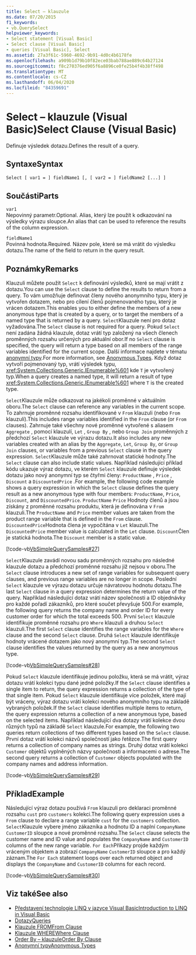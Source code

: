 ```yaml
---
title: Select – klauzule
ms.date: 07/20/2015
f1_keywords:
- vb.QuerySelect
helpviewer_keywords:
- Select statement [Visual Basic]
- Select clause [Visual Basic]
- queries [Visual Basic], Select
ms.assetid: 27a3f61c-5960-4692-9b91-4d0c4b6178fe
ms.openlocfilehash: a909b1d79b10f82ece03bab788ae889c64b27124
ms.sourcegitcommit: f8c270376ed905f6a8896ce0fe25b4f4b38ff498
ms.translationtype: MT
ms.contentlocale: cs-CZ
ms.lasthandoff: 06/04/2020
ms.locfileid: "84359691"
---
```

# <a name="select-clause-visual-basic"></a><span data-ttu-id="65d44-102">Select – klauzule (Visual Basic)</span><span class="sxs-lookup"><span data-stu-id="65d44-102">Select Clause (Visual Basic)</span></span>
<span data-ttu-id="65d44-103">Definuje výsledek dotazu.</span><span class="sxs-lookup"><span data-stu-id="65d44-103">Defines the result of a query.</span></span>  
  
## <a name="syntax"></a><span data-ttu-id="65d44-104">Syntaxe</span><span class="sxs-lookup"><span data-stu-id="65d44-104">Syntax</span></span>  
  
```vb  
Select [ var1 = ] fieldName1 [, [ var2 = ] fieldName2 [...] ]  
```  
  
## <a name="parts"></a><span data-ttu-id="65d44-105">Součásti</span><span class="sxs-lookup"><span data-stu-id="65d44-105">Parts</span></span>  
 `var1`  
 <span data-ttu-id="65d44-106">Nepovinný parametr.</span><span class="sxs-lookup"><span data-stu-id="65d44-106">Optional.</span></span> <span data-ttu-id="65d44-107">Alias, který lze použít k odkazování na výsledky výrazu sloupce.</span><span class="sxs-lookup"><span data-stu-id="65d44-107">An alias that can be used to reference the results of the column expression.</span></span>  
  
 `fieldName1`  
 <span data-ttu-id="65d44-108">Povinná hodnota.</span><span class="sxs-lookup"><span data-stu-id="65d44-108">Required.</span></span> <span data-ttu-id="65d44-109">Název pole, které se má vrátit do výsledku dotazu.</span><span class="sxs-lookup"><span data-stu-id="65d44-109">The name of the field to return in the query result.</span></span>  
  
## <a name="remarks"></a><span data-ttu-id="65d44-110">Poznámky</span><span class="sxs-lookup"><span data-stu-id="65d44-110">Remarks</span></span>  
 <span data-ttu-id="65d44-111">Klauzuli můžete použít `Select` k definování výsledků, které se mají vrátit z dotazu.</span><span class="sxs-lookup"><span data-stu-id="65d44-111">You can use the `Select` clause to define the results to return from a query.</span></span> <span data-ttu-id="65d44-112">To vám umožňuje definovat členy nového anonymního typu, který je vytvořen dotazem, nebo pro cílení členů pojmenovaného typu, který je vrácen dotazem.</span><span class="sxs-lookup"><span data-stu-id="65d44-112">This enables you to either define the members of a new anonymous type that is created by a query, or to target the members of a named type that is returned by a query.</span></span> <span data-ttu-id="65d44-113">`Select`Klauzule není pro dotaz vyžadována.</span><span class="sxs-lookup"><span data-stu-id="65d44-113">The `Select` clause is not required for a query.</span></span> <span data-ttu-id="65d44-114">Pokud `Select` není zadána žádná klauzule, dotaz vrátí typ založený na všech členech proměnných rozsahu určených pro aktuální obor.</span><span class="sxs-lookup"><span data-stu-id="65d44-114">If no `Select` clause is specified, the query will return a type based on all members of the range variables identified for the current scope.</span></span> <span data-ttu-id="65d44-115">Další informace najdete v tématu [anonymní typy](../../programming-guide/language-features/objects-and-classes/anonymous-types.md).</span><span class="sxs-lookup"><span data-stu-id="65d44-115">For more information, see [Anonymous Types](../../programming-guide/language-features/objects-and-classes/anonymous-types.md).</span></span> <span data-ttu-id="65d44-116">Když dotaz vytvoří pojmenovaný typ, vrátí výsledek typu, <xref:System.Collections.Generic.IEnumerable%601> kde `T` je vytvořený typ.</span><span class="sxs-lookup"><span data-stu-id="65d44-116">When a query creates a named type, it will return a result of type <xref:System.Collections.Generic.IEnumerable%601> where `T` is the created type.</span></span>  
  
 <span data-ttu-id="65d44-117">`Select`Klauzule může odkazovat na jakékoli proměnné v aktuálním oboru.</span><span class="sxs-lookup"><span data-stu-id="65d44-117">The `Select` clause can reference any variables in the current scope.</span></span> <span data-ttu-id="65d44-118">To zahrnuje proměnné rozsahu identifikované v `From` klauzuli (nebo `From` klauzulí).</span><span class="sxs-lookup"><span data-stu-id="65d44-118">This includes range variables identified in the `From` clause (or `From` clauses).</span></span> <span data-ttu-id="65d44-119">Zahrnuje také všechny nové proměnné vytvořené s aliasem `Aggregate` , pomocí klauzulí, `Let` , `Group By` , nebo `Group Join` proměnných z předchozí `Select` klauzule ve výrazu dotazu.</span><span class="sxs-lookup"><span data-stu-id="65d44-119">It also includes any new variables created with an alias by the `Aggregate`, `Let`, `Group By`, or `Group Join` clauses, or variables from a previous `Select` clause in the query expression.</span></span> <span data-ttu-id="65d44-120">`Select`Klauzule může také zahrnovat statické hodnoty.</span><span class="sxs-lookup"><span data-stu-id="65d44-120">The `Select` clause can also include static values.</span></span> <span data-ttu-id="65d44-121">Například následující příklad kódu ukazuje výraz dotazu, ve kterém `Select` klauzule definuje výsledek dotazu jako nový anonymní typ se čtyřmi členy: `ProductName` , `Price` , `Discount` a `DiscountedPrice` .</span><span class="sxs-lookup"><span data-stu-id="65d44-121">For example, the following code example shows a query expression in which the `Select` clause defines the query result as a new anonymous type with four members: `ProductName`, `Price`, `Discount`, and `DiscountedPrice`.</span></span> <span data-ttu-id="65d44-122">`ProductName` `Price` Hodnoty členů a jsou získány z proměnné rozsahu produktu, která je definována v `From` klauzuli.</span><span class="sxs-lookup"><span data-stu-id="65d44-122">The `ProductName` and `Price` member values are taken from the product range variable that is defined in the `From` clause.</span></span> <span data-ttu-id="65d44-123">`DiscountedPrice`Hodnota člena je vypočítána v `Let` klauzuli.</span><span class="sxs-lookup"><span data-stu-id="65d44-123">The `DiscountedPrice` member value is calculated in the `Let` clause.</span></span> <span data-ttu-id="65d44-124">`Discount`Člen je statická hodnota.</span><span class="sxs-lookup"><span data-stu-id="65d44-124">The `Discount` member is a static value.</span></span>  
  
 [!code-vb[VbSimpleQuerySamples#27](~/samples/snippets/visualbasic/VS_Snippets_VBCSharp/VbSimpleQuerySamples/VB/QuerySamples1.vb#27)]  
  
 <span data-ttu-id="65d44-125">`Select`Klauzule zavádí novou sadu proměnných rozsahu pro následné klauzule dotazu a předchozí proměnné rozsahu již nejsou v oboru.</span><span class="sxs-lookup"><span data-stu-id="65d44-125">The `Select` clause introduces a new set of range variables for subsequent query clauses, and previous range variables are no longer in scope.</span></span> <span data-ttu-id="65d44-126">Poslední `Select` klauzule ve výrazu dotazu určuje návratovou hodnotu dotazu.</span><span class="sxs-lookup"><span data-stu-id="65d44-126">The last `Select` clause in a query expression determines the return value of the query.</span></span> <span data-ttu-id="65d44-127">Například následující dotaz vrátí název společnosti a ID objednávky pro každé pořadí zákazníků, pro které součet převyšuje 500.</span><span class="sxs-lookup"><span data-stu-id="65d44-127">For example, the following query returns the company name and order ID for every customer order for which the total exceeds 500.</span></span> <span data-ttu-id="65d44-128">První `Select` klauzule identifikuje proměnné rozsahu pro `Where` klauzuli a druhou `Select` klauzuli.</span><span class="sxs-lookup"><span data-stu-id="65d44-128">The first `Select` clause identifies the range variables for the `Where` clause and the second `Select` clause.</span></span> <span data-ttu-id="65d44-129">Druhá `Select` klauzule identifikuje hodnoty vrácené dotazem jako nový anonymní typ.</span><span class="sxs-lookup"><span data-stu-id="65d44-129">The second `Select` clause identifies the values returned by the query as a new anonymous type.</span></span>  
  
 [!code-vb[VbSimpleQuerySamples#28](~/samples/snippets/visualbasic/VS_Snippets_VBCSharp/VbSimpleQuerySamples/VB/QuerySamples1.vb#28)]  
  
 <span data-ttu-id="65d44-130">Pokud `Select` klauzule identifikuje jedinou položku, která se má vrátit, výraz dotazu vrátí kolekci typu dané jedné položky.</span><span class="sxs-lookup"><span data-stu-id="65d44-130">If the `Select` clause identifies a single item to return, the query expression returns a collection of the type of that single item.</span></span> <span data-ttu-id="65d44-131">Pokud `Select` klauzule identifikuje více položek, které mají být vráceny, výraz dotazu vrátí kolekci nového anonymního typu na základě vybraných položek.</span><span class="sxs-lookup"><span data-stu-id="65d44-131">If the `Select` clause identifies multiple items to return, the query expression returns a collection of a new anonymous type, based on the selected items.</span></span> <span data-ttu-id="65d44-132">Například následující dva dotazy vrátí kolekce dvou různých typů na základě `Select` klauzule.</span><span class="sxs-lookup"><span data-stu-id="65d44-132">For example, the following two queries return collections of two different types based on the `Select` clause.</span></span> <span data-ttu-id="65d44-133">První dotaz vrátí kolekci názvů společností jako řetězce.</span><span class="sxs-lookup"><span data-stu-id="65d44-133">The first query returns a collection of company names as strings.</span></span> <span data-ttu-id="65d44-134">Druhý dotaz vrátí kolekci `Customer` objektů vyplněných názvy společnosti a informacemi o adrese.</span><span class="sxs-lookup"><span data-stu-id="65d44-134">The second query returns a collection of `Customer` objects populated with the company names and address information.</span></span>  
  
 [!code-vb[VbSimpleQuerySamples#29](~/samples/snippets/visualbasic/VS_Snippets_VBCSharp/VbSimpleQuerySamples/VB/QuerySamples1.vb#29)]  
  
## <a name="example"></a><span data-ttu-id="65d44-135">Příklad</span><span class="sxs-lookup"><span data-stu-id="65d44-135">Example</span></span>  
 <span data-ttu-id="65d44-136">Následující výraz dotazu používá `From` klauzuli pro deklaraci proměnné rozsahu `cust` pro `customers` kolekci.</span><span class="sxs-lookup"><span data-stu-id="65d44-136">The following query expression uses a `From` clause to declare a range variable `cust` for the `customers` collection.</span></span> <span data-ttu-id="65d44-137">`Select`Klauzule vybere jméno zákazníka a hodnotu ID a naplní `CompanyName` `CustomerID` sloupce a nové proměnné rozsahu.</span><span class="sxs-lookup"><span data-stu-id="65d44-137">The `Select` clause selects the customer name and ID value and populates the `CompanyName` and `CustomerID` columns of the new range variable.</span></span> <span data-ttu-id="65d44-138">`For Each`Příkazy projde každým vráceným objektem a zobrazí `CompanyName` `CustomerID` sloupce a pro každý záznam.</span><span class="sxs-lookup"><span data-stu-id="65d44-138">The `For Each` statement loops over each returned object and displays the `CompanyName` and `CustomerID` columns for each record.</span></span>  
  
 [!code-vb[VbSimpleQuerySamples#30](~/samples/snippets/visualbasic/VS_Snippets_VBCSharp/VbSimpleQuerySamples/VB/QuerySamples1.vb#30)]  
  
## <a name="see-also"></a><span data-ttu-id="65d44-139">Viz také</span><span class="sxs-lookup"><span data-stu-id="65d44-139">See also</span></span>

- [<span data-ttu-id="65d44-140">Představení technologie LINQ v jazyce Visual Basic</span><span class="sxs-lookup"><span data-stu-id="65d44-140">Introduction to LINQ in Visual Basic</span></span>](../../programming-guide/language-features/linq/introduction-to-linq.md)
- [<span data-ttu-id="65d44-141">Dotazy</span><span class="sxs-lookup"><span data-stu-id="65d44-141">Queries</span></span>](index.md)
- [<span data-ttu-id="65d44-142">Klauzule FROM</span><span class="sxs-lookup"><span data-stu-id="65d44-142">From Clause</span></span>](from-clause.md)
- [<span data-ttu-id="65d44-143">Klauzule WHERE</span><span class="sxs-lookup"><span data-stu-id="65d44-143">Where Clause</span></span>](where-clause.md)
- [<span data-ttu-id="65d44-144">Order By – klauzule</span><span class="sxs-lookup"><span data-stu-id="65d44-144">Order By Clause</span></span>](order-by-clause.md)
- [<span data-ttu-id="65d44-145">Anonymní typy</span><span class="sxs-lookup"><span data-stu-id="65d44-145">Anonymous Types</span></span>](../../programming-guide/language-features/objects-and-classes/anonymous-types.md)
